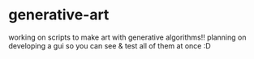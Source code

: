 # generative-art

working on scripts to make art with generative algorithms!! planning on developing a gui so you can see & test all of them at once :D

